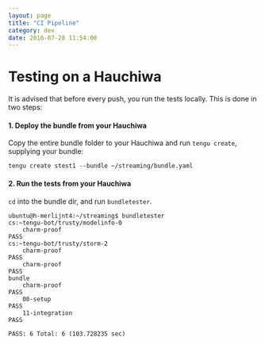 ```yaml
---
layout: page
title: "CI Pipeline"
category: dev
date: 2016-07-28 11:54:00
---
```


# Testing on a Hauchiwa

It is advised that before every push, you run the tests locally. This is done in two steps:

#### 1. Deploy the bundle from your Hauchiwa

Copy the entire bundle folder to your Hauchiwa and run `tengu create`, supplying your bundle:

    tengu create stest1 --bundle ~/streaming/bundle.yaml


#### 2. Run the tests from your Hauchiwa

`cd` into the bundle dir, and run `bundletester`.

    ubuntu@h-merlijnt4:~/streaming$ bundletester
    cs:~tengu-bot/trusty/modelinfo-0
        charm-proof                                                            PASS
    cs:~tengu-bot/trusty/storm-2
        charm-proof                                                            PASS
        charm-proof                                                            PASS
    bundle
        charm-proof                                                            PASS
        00-setup                                                               PASS
        11-integration                                                         PASS

    PASS: 6 Total: 6 (103.728235 sec)
